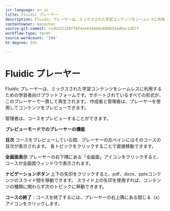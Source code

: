 ```yaml
---
jcr-language: en_us
title: Fluidic プレーヤー
description: Fluidic プレーヤーは、ミックスされた学習コンテンツをシームレスに利用するための学習者向けプラットフォームです。サポートされているすべての形式が、このプレーヤーで一貫して再生されます。 作成者と管理者は、プレーヤーを使用してコンテンツをプレビューできます。
contentowner: manochan
source-git-commit: ccdb222228f76fdae63ebb0a808824ad6ac1db7f
workflow-type: tm+mt
source-wordcount: '194'
ht-degree: 55%

---
```




# Fluidic プレーヤー

Fluidic プレーヤーは、ミックスされた学習コンテンツをシームレスに利用するための学習者向けプラットフォームです。サポートされているすべての形式が、このプレーヤーで一貫して再生されます。 作成者と管理者は、プレーヤーを使用してコンテンツをプレビューできます。

管理者は、コースをプレビューすることができます。

**プレビューモードでのプレーヤーの機能**

**目次** コースをプレビューしている間、プレーヤーの左ペインにはそのコースの目次が表示されます。 各トピックをクリックすることで直接移動できます。

**全画面表示** プレーヤーの右下隅にある「全画面」アイコンをクリックすると、コースが全画面ウィンドウで表示されます。

**ナビゲーションボタン** 上下の矢印をクリックすると、pdf、docx、pptxコンテンツのスライド間を移動できます。 スライド上の矢印を使用すれば、コンテンツの種類に関わらず次のトピックに移動できます。

**コースの終了**：コースを終了するには、プレーヤーの右上隅にある閉じる（x）アイコンをクリックします。
